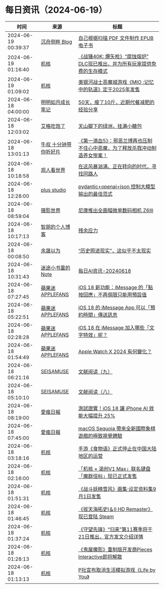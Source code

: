 ﻿# 每日资讯（2024-06-19）

|时间|来源|标题|
|---|---|---|
|2024-06-19 00:39:37|[沉舟侧畔 Blog](https://springwood.me/feed/)|[自己根据扫描 PDF 文件制作 EPUB 电子书](https://springwood.me/making-epub-ebook/)|
|2024-06-19 01:16:40|[机核](https://www.gcores.com/rss)|[《战锤40K: 爆矢枪》“腐蚀熔炉” DLC现已推出，并为所有玩家提供免费的生存模式](https://www.gcores.com/articles/183736)|
|2024-06-19 01:09:02|[机核](https://www.gcores.com/rss)|[类银河战士恶魔城游戏《MIO :记忆中的轨道》定于2025年发售](https://www.gcores.com/articles/183735)|
|2024-06-18 04:00:00|[明明如月成长笔记](https://lmmsoft.github.io/feed.atom)|[50天，瘦了10斤，近期代餐减肥的经验分享](https://lmmsoft.github.io//weight_loss_with_meal_replacements/)|
|2024-06-18 12:03:02|[艾格吃饱了](https://feedpress.me/wx-aigechibaole)|[天山脚下的绿洲，挂满小糖包](http://mp.weixin.qq.com/s?__biz=MjM5NTYxODQyMA%3D%3D&mid=2653454899&idx=1&sn=0f626e853e7b55e4456f9102ae0f26cc)|
|2024-06-18 13:01:13|[牛叔 十分钟带你听好片](https://getpodcast.xyz/data/ximalaya/11534451.xml)|[《第一滴血5》：邪恶兰博再也压制不住心中恶魔，为了释放杀戮冲动制造养女惨案！](https://www.ximalaya.com/sound/735730795)|
|2024-06-18 10:18:58|[观人看世界](https://feedpress.me/wx-iwatch1024)|[在这风暴汹涌、正在转向的时代，寻找同路人](http://mp.weixin.qq.com/s?__biz=MzI5NDI2NTAxMA%3D%3D&mid=2247489551&idx=1&sn=4247f1853c26a10855069e13a83c01ca)|
|2024-06-18 12:28:00|[plus studio](https://studyinglover.com/atom.xml)|[pydantic+openai+json 控制大模型输出的最佳范式](https://studyinglover.com/2024/06/18/pydantic+openai+json:%20%E6%8E%A7%E5%88%B6%E5%A4%A7%E6%A8%A1%E5%9E%8B%E8%BE%93%E5%87%BA%E7%9A%84%E6%9C%80%E4%BD%B3%E8%8C%83%E5%BC%8F/)|
|2024-06-18 08:59:04|[摄影世界](https://feedx.net/rss/photoworld.xml)|[尼康推出全画幅微单数码相机 Z6Ⅲ](https://www.photoworld.com.cn/post/177038)|
|2024-06-18 10:17:13|[智朋的个人博客](https://coffeelize.top/atom.xml)|[残余应力](https://coffeelize.top/posts/24061818.html)|
|2024-06-18 00:08:50|[余晟以为](https://feedpress.me/wx-yurii-says)|[“历史照进现实”，这似乎不太现实](http://mp.weixin.qq.com/s?__biz=MzA3MDMwOTcwMg%3D%3D&mid=2650009963&idx=1&sn=20d216778548b5812c254f791b902a2f)|
|2024-06-18 10:31:43|[迷途小书童的Note](https://xugaoxiang.com/feed)|[每日AI资讯-20240618](https://xugaoxiang.com/2024/06/18/ai-daily-20240618/)|
|2024-06-18 07:27:45|[蘋果迷 APPLEFANS](https://applefans.today/feed/)|[iOS 18 新功能：iMessage 的「點按回應」不再侷限只能用預設值](https://applefans.today/2024-06-ios18-imessage-tapback-features/)|
|2024-06-18 05:22:51|[蘋果迷 APPLEFANS](https://applefans.today/feed/)|[iOS 18 的 iMessage App 可以「預約時間」傳送訊息](https://applefans.today/2024-06-ios-18-imessage-send-later/)|
|2024-06-18 02:28:28|[蘋果迷 APPLEFANS](https://applefans.today/feed/)|[iOS 18 在 iMessage 加入哪些「文字特效」呢？](https://applefans.today/2024-06-ios18-imessage-allnew-ways-to-play-with-text/)|
|2024-06-18 01:54:49|[蘋果迷 APPLEFANS](https://applefans.today/feed/)|[Apple Watch X 2024 有何變化？](https://applefans.today/2024-06-apple-watch-x-rumors/)|
|2024-06-18 06:21:16|[SEISAMUSE](https://www.seis-jun.xyz/atom.xml)|[文献阅读（九）](http://www.seis-jun.xyz/paper-reading-9)|
|2024-06-18 05:10:10|[SEISAMUSE](https://www.seis-jun.xyz/atom.xml)|[文献阅读（八）](http://www.seis-jun.xyz/paper-reading-8)|
|2024-06-18 08:19:00|[愛瘋日報](http://www.iphonetaiwan.org/feeds/posts/default)|[測試證實！iOS 18 讓 iPhone AI 效能大幅提升 25%](https://www.iphonetaiwan.org/2024/06/iphone-15-pro-max-ios18-performance-boost.html)|
|2024-06-18 07:45:00|[愛瘋日報](http://www.iphonetaiwan.org/feeds/posts/default)|[macOS Sequoia 帶來全新國際象棋遊戲的極致視覺體驗](https://www.iphonetaiwan.org/2024/06/macos-sequoia-new-chess-game.html)|
|2024-06-18 03:18:16|[机核](https://www.gcores.com/rss)|[手游《食物语》正式停止在中国大陆地区的运营](https://www.gcores.com/articles/183656)|
|2024-06-18 02:16:00|[机核](https://www.gcores.com/rss)|[「机核 × 渴创V1 Max」联名键盘「魔群信标」现已正式发售](https://www.gcores.com/articles/183619)|
|2024-06-18 01:51:31|[机核](https://www.gcores.com/rss)|[《战斗妖精雪风》画集·设定资料集9月1日发售](https://www.gcores.com/articles/183654)|
|2024-06-18 01:46:45|[机核](https://www.gcores.com/rss)|[《拔天海拓史Ⅰ＆Ⅱ HD Remaster》现已登陆 Steam](https://www.gcores.com/articles/183653)|
|2024-06-18 01:37:24|[机核](https://www.gcores.com/rss)|[《守望先锋》“归来”第11赛季将于21日推出，官方发文介绍详情](https://www.gcores.com/articles/183651)|
|2024-06-18 01:28:13|[机核](https://www.gcores.com/rss)|[《鬼屋魔影》重制版开发商Pieces Interactive即将解散](https://www.gcores.com/articles/183650)|
|2024-06-18 01:13:13|[机核](https://www.gcores.com/rss)|[P社宣布取消生活模拟游戏《Life by You》](https://www.gcores.com/articles/183649)|
